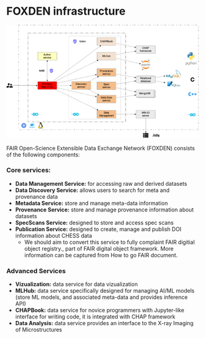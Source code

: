 # FOXDEN infrastructure
![infrastructure](images/ChessDataManagementSoftware.png)

FAIR Open-Science Extensible Data Exchange Network (FOXDEN) consists of the following components:

### Core services:
- **Data Management Service:** for accessing raw and derived datasets
- **Data Discovery Service:** allows users to search for meta and provenance data
- **Metadata Service:** store and manage meta-data information
- **Provenance Service:** store and manage provenance information about datasets
- **SpecScans Service:** designed to store and access spec scans
- **Publication Service:** designed to create, manage and publish DOI information about CHESS data
  - We should aim to convert this service to fully complaint FAIR digitial object registry., part of FAIR digital object framework. More information can be captured from How to go FAIR document.

### Advanced Services
- **Vizualization:** data service for data vizualization
- **MLHub:** data service specifically designed for managing AI/ML models (store ML models, and associated meta-data and provides inference API)
- **CHAPBook:** data service for novice programmers with Jupyter-like interface for writing code, it is integrated with CHAP framework
- **Data Analysis:** data service provides an interface to the X-ray Imaging of Microstructures
